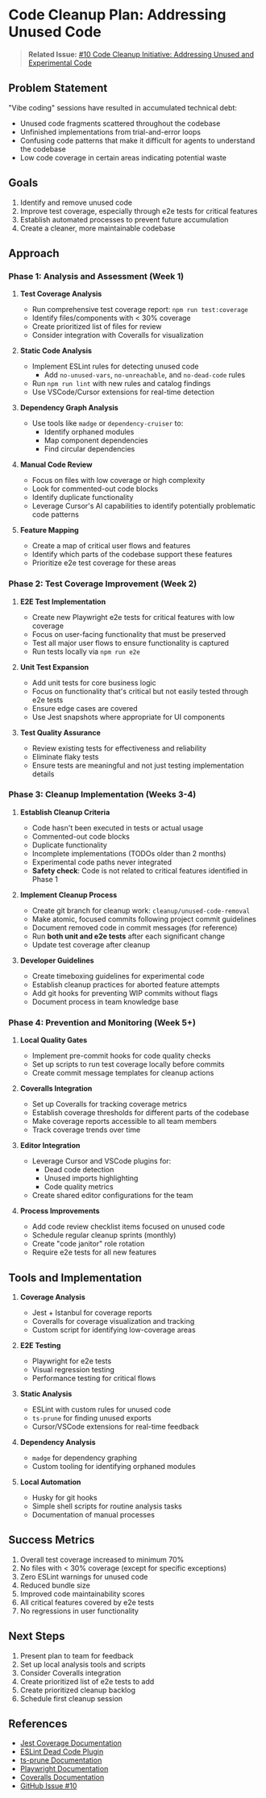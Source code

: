 # Code Cleanup Plan: Addressing Unused Code

> **Related Issue:** [#10 Code Cleanup Initiative: Addressing Unused and Experimental Code](https://github.com/mfittko/geo-playground/issues/10)

## Problem Statement

"Vibe coding" sessions have resulted in accumulated technical debt:
- Unused code fragments scattered throughout the codebase
- Unfinished implementations from trial-and-error loops
- Confusing code patterns that make it difficult for agents to understand the codebase
- Low code coverage in certain areas indicating potential waste

## Goals

1. Identify and remove unused code
2. Improve test coverage, especially through e2e tests for critical features
3. Establish automated processes to prevent future accumulation
4. Create a cleaner, more maintainable codebase

## Approach

### Phase 1: Analysis and Assessment (Week 1)

1. **Test Coverage Analysis**
   - Run comprehensive test coverage report: `npm run test:coverage`
   - Identify files/components with < 30% coverage
   - Create prioritized list of files for review
   - Consider integration with Coveralls for visualization

2. **Static Code Analysis**
   - Implement ESLint rules for detecting unused code
     - Add `no-unused-vars`, `no-unreachable`, and `no-dead-code` rules
   - Run `npm run lint` with new rules and catalog findings
   - Use VSCode/Cursor extensions for real-time detection

3. **Dependency Graph Analysis**
   - Use tools like `madge` or `dependency-cruiser` to:
     - Identify orphaned modules
     - Map component dependencies
     - Find circular dependencies

4. **Manual Code Review**
   - Focus on files with low coverage or high complexity
   - Look for commented-out code blocks
   - Identify duplicate functionality
   - Leverage Cursor's AI capabilities to identify potentially problematic code patterns

5. **Feature Mapping**
   - Create a map of critical user flows and features
   - Identify which parts of the codebase support these features
   - Prioritize e2e test coverage for these areas

### Phase 2: Test Coverage Improvement (Week 2)

1. **E2E Test Implementation**
   - Create new Playwright e2e tests for critical features with low coverage
   - Focus on user-facing functionality that must be preserved
   - Test all major user flows to ensure functionality is captured
   - Run tests locally via `npm run e2e`

2. **Unit Test Expansion**
   - Add unit tests for core business logic
   - Focus on functionality that's critical but not easily tested through e2e tests
   - Ensure edge cases are covered
   - Use Jest snapshots where appropriate for UI components

3. **Test Quality Assurance**
   - Review existing tests for effectiveness and reliability
   - Eliminate flaky tests
   - Ensure tests are meaningful and not just testing implementation details

### Phase 3: Cleanup Implementation (Weeks 3-4)

1. **Establish Cleanup Criteria**
   - Code hasn't been executed in tests or actual usage
   - Commented-out code blocks
   - Duplicate functionality
   - Incomplete implementations (TODOs older than 2 months)
   - Experimental code paths never integrated
   - **Safety check**: Code is not related to critical features identified in Phase 1

2. **Implement Cleanup Process**
   - Create git branch for cleanup work: `cleanup/unused-code-removal`
   - Make atomic, focused commits following project commit guidelines
   - Document removed code in commit messages (for reference)
   - Run **both unit and e2e tests** after each significant change
   - Update test coverage after cleanup

3. **Developer Guidelines**
   - Create timeboxing guidelines for experimental code
   - Establish cleanup practices for aborted feature attempts 
   - Add git hooks for preventing WIP commits without flags
   - Document process in team knowledge base

### Phase 4: Prevention and Monitoring (Week 5+)

1. **Local Quality Gates**
   - Implement pre-commit hooks for code quality checks
   - Set up scripts to run test coverage locally before commits
   - Create commit message templates for cleanup actions

2. **Coveralls Integration**
   - Set up Coveralls for tracking coverage metrics
   - Establish coverage thresholds for different parts of the codebase
   - Make coverage reports accessible to all team members
   - Track coverage trends over time

3. **Editor Integration**
   - Leverage Cursor and VSCode plugins for:
     - Dead code detection
     - Unused imports highlighting
     - Code quality metrics
   - Create shared editor configurations for the team

4. **Process Improvements**
   - Add code review checklist items focused on unused code
   - Schedule regular cleanup sprints (monthly)
   - Create "code janitor" role rotation
   - Require e2e tests for all new features

## Tools and Implementation

1. **Coverage Analysis**
   - Jest + Istanbul for coverage reports
   - Coveralls for coverage visualization and tracking
   - Custom script for identifying low-coverage areas

2. **E2E Testing**
   - Playwright for e2e tests
   - Visual regression testing
   - Performance testing for critical flows

3. **Static Analysis**
   - ESLint with custom rules for unused code
   - `ts-prune` for finding unused exports
   - Cursor/VSCode extensions for real-time feedback

4. **Dependency Analysis**
   - `madge` for dependency graphing
   - Custom tooling for identifying orphaned modules

5. **Local Automation**
   - Husky for git hooks
   - Simple shell scripts for routine analysis tasks
   - Documentation of manual processes

## Success Metrics

1. Overall test coverage increased to minimum 70%
2. No files with < 30% coverage (except for specific exceptions)
3. Zero ESLint warnings for unused code
4. Reduced bundle size
5. Improved code maintainability scores
6. All critical features covered by e2e tests
7. No regressions in user functionality

## Next Steps

1. Present plan to team for feedback
2. Set up local analysis tools and scripts
3. Consider Coveralls integration
4. Create prioritized list of e2e tests to add
5. Create prioritized cleanup backlog
6. Schedule first cleanup session

## References

- [Jest Coverage Documentation](https://jestjs.io/docs/configuration#collectcoveragefrom-array)
- [ESLint Dead Code Plugin](https://github.com/eslint/eslint)
- [ts-prune Documentation](https://github.com/nadeesha/ts-prune)
- [Playwright Documentation](https://playwright.dev/docs/intro)
- [Coveralls Documentation](https://docs.coveralls.io/)
- [GitHub Issue #10](https://github.com/mfittko/geo-playground/issues/10) 